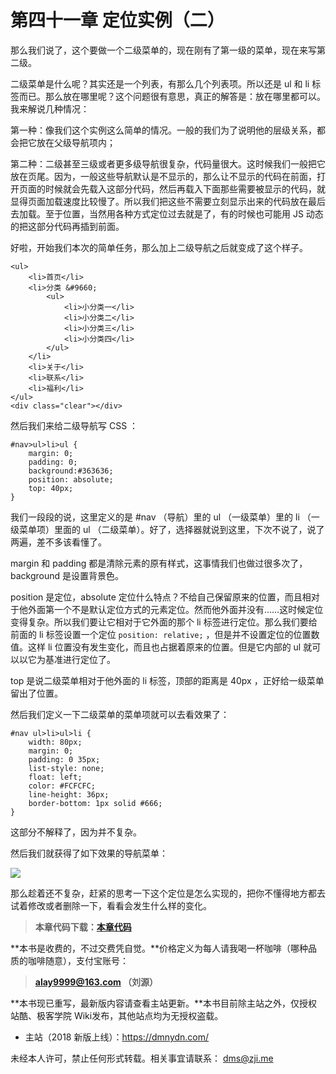 第四十一章 定位实例（二）
===

那么我们说了，这个要做一个二级菜单的，现在刚有了第一级的菜单，现在来写第二级。

二级菜单是什么呢？其实还是一个列表，有那么几个列表项。所以还是 ul 和 li 标签而已。那么放在哪里呢？这个问题很有意思，真正的解答是：放在哪里都可以。我来解说几种情况：

第一种：像我们这个实例这么简单的情况。一般的我们为了说明他的层级关系，都会把它放在父级导航项内；

第二种：二级甚至三级或者更多级导航很复杂，代码量很大。这时候我们一般把它放在页尾。因为，一般这些导航默认是不显示的，那么让不显示的代码在前面，打开页面的时候就会先载入这部分代码，然后再载入下面那些需要被显示的代码，就显得页面加载速度比较慢了。所以我们把这些不需要立刻显示出来的代码放在最后去加载。至于位置，当然用各种方式定位过去就是了，有的时候也可能用 JS 动态的把这部分代码再插到前面。

好啦，开始我们本次的简单任务，那么加上二级导航之后就变成了这个样子。

```
<ul>
	<li>首页</li>
	<li>分类 &#9660;
		<ul>
			<li>小分类一</li>
			<li>小分类二</li>
			<li>小分类三</li>
			<li>小分类四</li>
		</ul>
	</li>
	<li>关于</li>
	<li>联系</li>
	<li>福利</li>
</ul>
<div class="clear"></div>
```

然后我们来给二级导航写 CSS ：

```
#nav>ul>li>ul {
	margin: 0;
	padding: 0;
	background:#363636;
	position: absolute;
	top: 40px;
}
```

我们一段段的说，这里定义的是 #nav （导航）里的 ul （一级菜单）里的 li （一级菜单项）里面的 ul （二级菜单）。好了，选择器就说到这里，下次不说了，说了两遍，差不多该看懂了。

margin 和 padding 都是清除元素的原有样式，这事情我们也做过很多次了，background 是设置背景色。

position 是定位，absolute 定位什么特点？不给自己保留原来的位置，而且相对于他外面第一个不是默认定位方式的元素定位。然而他外面并没有……这时候定位变得复杂。所以我们要让它相对于它外面的那个 li 标签进行定位。那么我们要给前面的 li 标签设置一个定位 `position: relative;` ，但是并不设置定位的位置数值。这样 li 位置没有发生变化，而且也占据着原来的位置。但是它内部的 ul 就可以以它为基准进行定位了。

top 是说二级菜单相对于他外面的 li 标签，顶部的距离是 40px ，正好给一级菜单留出了位置。

然后我们定义一下二级菜单的菜单项就可以去看效果了：

```
#nav ul>li>ul>li {
	width: 80px;
	margin: 0;
	padding: 0 35px;
	list-style: none;
	float: left;
	color: #FCFCFC;
	line-height: 36px;
	border-bottom: 1px solid #666;
}
```

这部分不解释了，因为并不复杂。

然后我们就获得了如下效果的导航菜单：

![](http://coffee.zji.me/imgs/41-1.png)

那么趁着还不复杂，赶紧的思考一下这个定位是怎么实现的，把你不懂得地方都去试着修改或者删除一下，看看会发生什么样的变化。

> **本章代码下载：[本章代码](http://coffee.zji.me/show-code/41.zip)**

**本书是收费的，不过交费凭自觉。**价格定义为每人请我喝一杯咖啡（哪种品质的咖啡随意），支付宝账号：

> **alay9999@163.com  （刘源）**

**本书现已重写，最新版内容请查看主站更新。**本书目前除主站之外，仅授权站酷、极客学院 Wiki发布，其他站点均为无授权盗载。

* 主站（2018 新版上线）：https://dmnydn.com/

未经本人许可，禁止任何形式转载。相关事宜请联系： dms@zji.me
